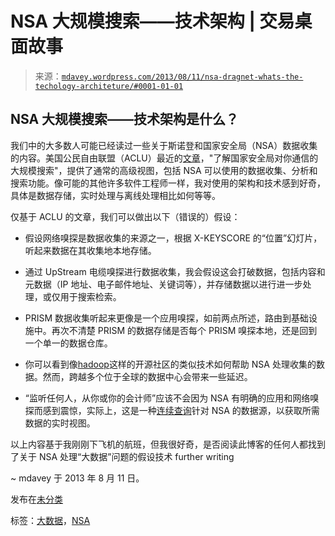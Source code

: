<!--yml

分类：未分类

日期：2024-05-18 06:02:58

-->

# NSA 大规模搜索——技术架构 | 交易桌面故事

> 来源：[`mdavey.wordpress.com/2013/08/11/nsa-dragnet-whats-the-techology-architeture/#0001-01-01`](https://mdavey.wordpress.com/2013/08/11/nsa-dragnet-whats-the-techology-architeture/#0001-01-01)

## NSA 大规模搜索——技术架构是什么？

我们中的大多数人可能已经读过一些关于斯诺登和国家安全局（NSA）数据收集的内容。美国公民自由联盟（ACLU）最近的[文章](http://www.aclu.org/blog/national-security/guide-what-we-now-know-about-nsas-dragnet-searches-your-communications)，"了解国家安全局对你通信的大规模搜索"，提供了通常的高级视图，包括 NSA 可以使用的数据收集、分析和搜索功能。像可能的其他许多软件工程师一样，我对使用的架构和技术感到好奇，具体是数据存储，实时处理与离线处理相比如何等等。

仅基于 ACLU 的文章，我们可以做出以下（错误的）假设：

+   假设网络嗅探是数据收集的来源之一，根据 X-KEYSCORE 的“位置”幻灯片，听起来数据在其收集地本地存储。

+   通过 UpStream 电缆嗅探进行数据收集，我会假设这会打破数据，包括内容和元数据（IP 地址、电子邮件地址、关键词等），并存储数据以进行进一步处理，或仅用于搜索检索。

+   PRISM 数据收集听起来更像是一个应用嗅探，如前两点所述，路由到基础设施中。再次不清楚 PRISM 的数据存储是否每个 PRISM 嗅探本地，还是回到一个单一的数据仓库。

+   你可以看到像[hadoop](http://hadoop.apache.org/)这样的开源社区的类似技术如何帮助 NSA 处理收集的数据。然而，跨越多个位于全球的数据中心会带来一些延迟。

+   “监听任何人，从你或你的会计师”应该不会因为 NSA 有明确的应用和网络嗅探而感到震惊，实际上，这是一种[连续查询](http://coherence.oracle.com/display/COH31UG/Continuous+Query)针对 NSA 的数据源，以获取所需数据的实时视图。

以上内容基于我刚刚下飞机的航班，但我很好奇，是否阅读此博客的任何人都找到了关于 NSA 处理“大数据”问题的假设技术 further writing

~ mdavey 于 2013 年 8 月 11 日。

发布在[未分类](https://mdavey.wordpress.com/category/uncategorized/)

标签：[大数据](https://mdavey.wordpress.com/tag/bigdata/)，[NSA](https://mdavey.wordpress.com/tag/nsa/)
